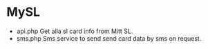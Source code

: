 MySL
=========

 - api.php
   Get alla sl card info from Mitt SL.
 - sms.php
   Sms service to send send card data by sms on request.

